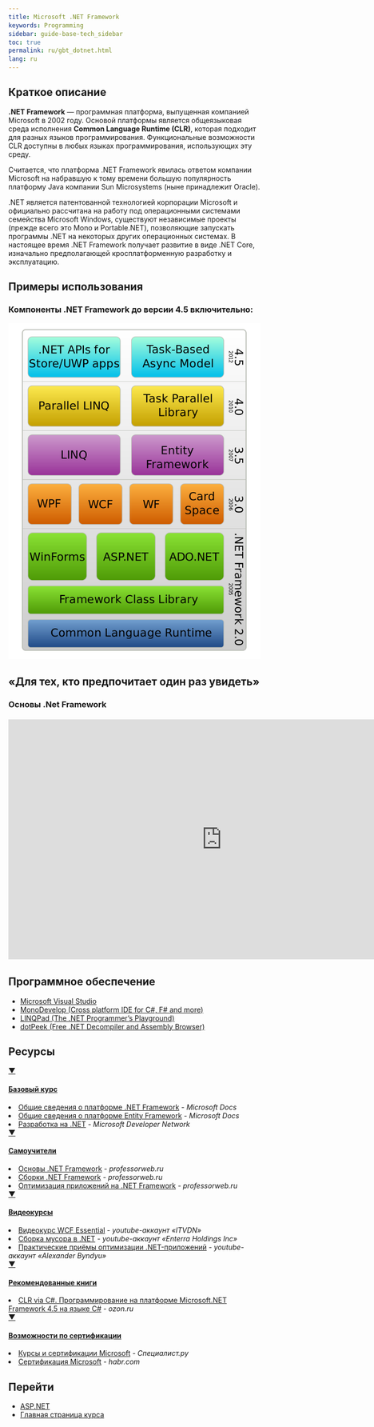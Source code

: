 ```yaml
---
title: Microsoft .NET Framework
keywords: Programming
sidebar: guide-base-tech_sidebar
toc: true
permalink: ru/gbt_dotnet.html
lang: ru
---
```


## Краткое описание

**.NET Framework** — программная платформа, выпущенная компанией Microsoft в 2002 году. Основой платформы является общеязыковая среда исполнения **Common Language Runtime (CLR)**, которая подходит для разных языков программирования. Функциональные возможности CLR доступны в любых языках программирования, использующих эту среду.

Считается, что платформа .NET Framework явилась ответом компании Microsoft на набравшую к тому времени большую популярность платформу Java компании Sun Microsystems (ныне принадлежит Oracle).

.NET является патентованной технологией корпорации Microsoft и официально рассчитана на работу под операционными системами семейства Microsoft Windows, существуют независимые проекты (прежде всего это Mono и Portable.NET), позволяющие запускать программы .NET на некоторых других операционных системах. В настоящее время .NET Framework получает развитие в виде .NET Core, изначально предполагающей кросплатформенную разработку и эксплуатацию.

## Примеры использования

### Компоненты .NET Framework до версии 4.5 включительно:

![Компоненты .NET Framework до версии 4.5 включительно](/images/pages/guides/base-technologies/backend/DotNet.png)

## «Для тех, кто предпочитает один раз увидеть»

### Основы .Net Framework

<div class="thumb-wrap" style="margin-top: 20px; margin-bottom: 20px">
    <iframe width="854" height="480" src="https://www.youtube.com/embed/sLTmuzBbBj8?list=PLlhqsC7hBaSezv_J4znt-NbFq4MCzcYzk" frameborder="0" allowfullscreen></iframe>
</div>

## Программное обеспечение

* [Microsoft Visual Studio](https://www.visualstudio.com/)
* [MonoDevelop (Cross platform IDE for C#, F# and more)](http://www.monodevelop.com/)
* [LINQPad (The .NET Programmer’s Playground)](https://www.linqpad.net/)
* [dotPeek (Free .NET Decompiler and Assembly Browser)](https://www.jetbrains.com/decompiler/)

## Ресурсы

<div class="panel-group">
    <div class="panel panel-default">
        <div class="panel-heading">
            <a class="pull-right spoiler-push" data-toggle="collapse" href="#collapse1">&#9660;</a>
            <h4 class="panel-title">
                <a data-toggle="collapse" href="#collapse1">
                Базовый курс</a>
            </h4>
        </div>
        <div id="collapse1" class="panel-collapse collapse">
            <div class="panel-body">
                <div>
                    <li><a href="https://msdn.microsoft.com/ru-ru/library/zw4w595w.aspx?f=255&MSPPError=-2147217396"> Общие сведения о платформе .NET Framework</a><i> - Microsoft Docs</i></li>
                    <li><a href="https://msdn.microsoft.com/ru-ru/library/bb399567(v=vs.110).aspx"> Общие сведения о платформе Entity Framework</a><i> - Microsoft Docs</i></li>
                    <li><a href="https://msdn.microsoft.com/ru-ru/library/aa139615.aspx">Разработка на .NET</a><i> - Microsoft Developer Network</i></li>
                </div>
            </div>
        </div>
    </div>
</div>

<div class="panel-group">
    <div class="panel panel-default">
        <div class="panel-heading">
            <a class="pull-right spoiler-push" data-toggle="collapse" href="#collapse2">&#9660;</a>
            <h4 class="panel-title">
                <a data-toggle="collapse" href="#collapse2">
                Самоучители</a>
            </h4>
        </div>
        <div id="collapse2" class="panel-collapse collapse">
            <div class="panel-body">
                <div>
                    <li><a href="https://professorweb.ru/my/csharp/base_net/level1/net_index.php"> Основы .NET Framework</a><i> - professorweb.ru</i></li>
                    <li><a href="https://professorweb.ru/my/csharp/assembly/level1/assembly_index.php"> Сборки .NET Framework</a><i> - professorweb.ru</i></li>
                    <li><a href="https://professorweb.ru/my/csharp/optimization/level1/"> Оптимизация приложений на .NET Framework</a><i> - professorweb.ru</i></li>
                </div>
            </div>
        </div>
    </div>
</div>

<div class="panel-group">
    <div class="panel panel-default">
        <div class="panel-heading">
            <a class="pull-right spoiler-push" data-toggle="collapse" href="#collapse3">&#9660;</a>
            <h4 class="panel-title">
                <a data-toggle="collapse" href="#collapse3">
                Видеокурсы</a>
            </h4>
        </div>
        <div id="collapse3" class="panel-collapse collapse">
            <div class="panel-body">
                <div>
                    <li><a href="https://www.youtube.com/playlist?list=PLvItDmb0sZw86Ph0CL6H2BfgXu47-rOvk"> Видеокурс WCF Essential</a><i> - youtube-аккаунт «ITVDN»</i></li>
                    <li><a href="https://www.youtube.com/watch?v=29sxHG3nFx8"> Сборка мусора в .NET</a><i> - youtube-аккаунт «Enterra Holdings Inc»</i></li>
                    <li><a href="https://www.youtube.com/watch?v=fqYaXrwEkl4"> Практические приёмы оптимизации .NET-приложений</a><i> - youtube-аккаунт «Alexander Byndyu»</i></li>
                </div>
            </div>
        </div>
    </div>
</div>

<div class="panel-group">
    <div class="panel panel-default">
        <div class="panel-heading">
            <a class="pull-right spoiler-push" data-toggle="collapse" href="#collapse4">&#9660;</a>
            <h4 class="panel-title">
                <a data-toggle="collapse" href="#collapse4">
                Рекомендованные книги</a>
            </h4>
        </div>
        <div id="collapse4" class="panel-collapse collapse">
            <div class="panel-body">
                <div>
                    <li><a href="http://www.ozon.ru/context/detail/id/21236101/"> CLR via C#. Программирование на платформе Microsoft.NET Framework 4.5 на языке C#</a><i> - ozon.ru</i></li>
                </div>
            </div>
        </div>
    </div>
</div>

<div class="panel-group">
    <div class="panel panel-default">
        <div class="panel-heading">
            <a class="pull-right spoiler-push" data-toggle="collapse" href="#collapse5">&#9660;</a>
            <h4 class="panel-title">
                <a data-toggle="collapse" href="#collapse5">
                Возможности по сертификации</a>
            </h4>
        </div>
        <div id="collapse5" class="panel-collapse collapse">
            <div class="panel-body">
                <div>
                    <li><a href="http://www.specialist.ru/vendor/microsoft"> Курсы и сертификации Microsoft</a><i> - Специалист.ру</i></li>
                    <li><a href="https://habrahabr.ru/post/249331/"> Сертификация Microsoft</a><i> - habr.сom</i></li>
                </div>
            </div>
        </div>
    </div>
</div>

## Перейти

* [ASP.NET](gbt_aspnet.html)
* [Главная страница курса](gbt_landing-page.html)

